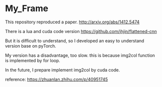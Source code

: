 # My_Frame
This repository reproduced a paper.
http://arxiv.org/abs/1412.5474

There is a lua and cuda code version
https://github.com/jhjin/flattened-cnn

But it is difficult to understand, so I developed an easy to understand version base on pyTorch.

My version has a disadvantage, too slow. this is because img2col function is implemented by for loop.

In the future, I prepare implement img2col by cuda code.

reference:
https://zhuanlan.zhihu.com/p/40951745

